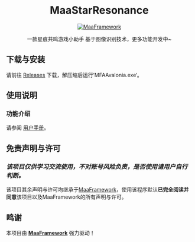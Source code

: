 <!-- markdownlint-disable MD033 MD041 -->

<div align="center">

# MaaStarResonance

[![MaaFramework](https://img.shields.io/badge/Powered_by-MaaFramework-blue?logo=github)](https://github.com/MaaXYZ/MaaFramework)

一款星痕共鸣游戏小助手
基于图像识别技术，更多功能开发中~

</div>

## 下载与安装

请前往 [Releases](https://github.com/TScci/MaaStarResonance/releases) 下载，解压缩后运行’MFAAvalonia.exe‘。

## 使用说明

### 功能介绍

请参阅 [用户手册](https://github.com/TScci/MaaStarResonance/tree/main/docs/zh_cn)。

## 免责声明与许可

### *该项目仅供学习交流使用，不对账号风险负责，是否使用请用户自行判断。*

该项目其余声明与许可均继承于[MaaFramework](https://github.com/MaaXYZ/MaaFramework)，使用该程序默认**已完全阅读并同意**该项目以及MaaFramework的所有声明与许可。

## 鸣谢

本项目由 **[MaaFramework](https://github.com/MaaXYZ/MaaFramework)** 强力驱动！
